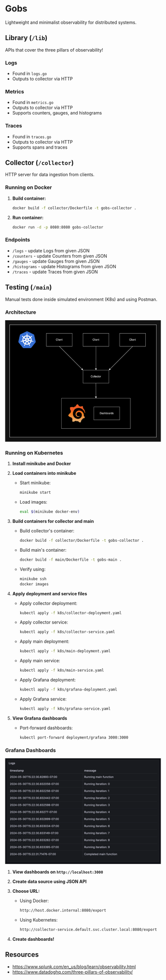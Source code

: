 # Gobs
Lightweight and minimalist observability for distributed systems.

## Library (`/lib`)
APIs that cover the three pillars of observability!

### Logs
- Found in `logs.go`
- Outputs to collector via HTTP

### Metrics
- Found in `metrics.go`
- Outputs to collector via HTTP
- Supports counters, gauges, and histograms

### Traces
- Found in `traces.go`
- Outputs to collector via HTTP
- Supports spans and traces

## Collector (`/collector`)
HTTP server for data ingestion from clients.

### Running on Docker

1. **Build container:**
    ```sh
    docker build -f collector/Dockerfile -t gobs-collector .
    ```

2. **Run container:**
    ```sh
    docker run -d -p 8080:8080 gobs-collector
    ```

### Endpoints
- `/logs` - update Logs from given JSON
- `/counters` - update Counters from given JSON
- `/gauges` - update Gauges from given JSON
- `/histograms` - update Histograms from given JSON
- `/traces` - update Traces from given JSON

## Testing (`/main`)
Manual tests done inside simulated environment (K8s) and using Postman.

### Architecture
![arch](./assets/arch.png)

### Running on Kubernetes

1. **Install minikube and Docker**

2. **Load containers into minikube**
    - Start minikube: 
      ```sh
      minikube start
      ```
    - Load images: 
      ```sh
      eval $(minikube docker-env)
      ```

3. **Build containers for collector and main**
    - Build collector's container: 
      ```sh
      docker build -f collector/Dockerfile -t gobs-collector .
      ```
    - Build main's container: 
      ```sh
      docker build -f main/Dockerfile -t gobs-main .
      ```
    - Verify using:
      ```sh
      minikube ssh
      docker images
      ```

4. **Apply deployment and service files**
    - Apply collector deployment: 
      ```sh
      kubectl apply -f k8s/collector-deployment.yaml
      ```
    - Apply collector service: 
      ```sh
      kubectl apply -f k8s/collector-service.yaml
      ```
    - Apply main deployment: 
      ```sh
      kubectl apply -f k8s/main-deployment.yaml
      ```
    - Apply main service: 
      ```sh
      kubectl apply -f k8s/main-service.yaml
      ```
    - Apply Grafana deployment: 
      ```sh
      kubectl apply -f k8s/grafana-deployment.yaml
      ```
    - Apply Grafana service: 
      ```sh
      kubectl apply -f k8s/grafana-service.yaml
      ```

5. **View Grafana dashboards**
    - Port-forward dashboards: 
      ```sh
      kubectl port-forward deployment/grafana 3000:3000
      ```

### Grafana Dashboards
![logs](./assets/grafana-logs.png)

1. **View dashboards on `http://localhost:3000`**

2. **Create data source using JSON API**

3. **Choose URL:**
    - Using Docker:
      ```sh
      http://host.docker.internal:8080/export
      ```
    - Using Kubernetes:
      ```sh
      http://collector-service.default.svc.cluster.local:8080/export
      ```

4. **Create dashboards!**

## Resources
- https://www.splunk.com/en_us/blog/learn/observability.html
- https://www.datadoghq.com/three-pillars-of-observability/
